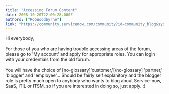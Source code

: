 ```yaml
---
title: "Accessing Forum Content"
date: 2008-10-20T22:00:28.000Z
authors: ["RobWoodbyrne"]
link: "https://community.servicenow.com/community?id=community_blog&sys_id=63dd6ae9dbd0dbc01dcaf3231f9619e6"
---
```

<p>Hi everybody,<br /><br />For those of you who are having trouble accessing areas of the forum, please go to 'My account' and apply for appropriate roles. You can login with your credentials from the old forum.<br /><br />You will have the choice of [no-glossary]'customer,'[/no-glossary] 'partner,' 'blogger' and 'employee'... Should be fairly self explanitory and the blogger role is pretty much open to anybody who wants to blog about Service-now, SaaS, ITIL or ITSM, so if you are interested in doing so, just apply. :)</p>